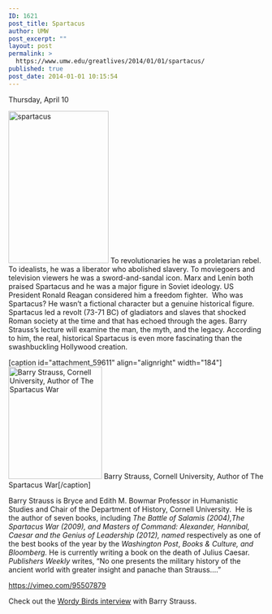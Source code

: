 ```yaml
---
ID: 1621
post_title: Spartacus
author: UMW
post_excerpt: ""
layout: post
permalink: >
  https://www.umw.edu/greatlives/2014/01/01/spartacus/
published: true
post_date: 2014-01-01 10:15:54
---
```

Thursday, April 10

<a href="http://umwwebmaster.wpengine.com/greatlives/wp-content/uploads/sites/8/2014/01/spartacus.png"><img class=" size-medium wp-image-59610 alignleft" src="http://umwwebmaster.wpengine.com/greatlives/wp-content/uploads/sites/8/2014/01/spartacus-197x300.png" alt="spartacus" width="197" height="300" /></a> To revolutionaries he was a proletarian rebel. To idealists, he was a liberator who abolished slavery. To moviegoers and television viewers he was a sword-and-sandal icon. Marx and Lenin both praised Spartacus and he was a major figure in Soviet ideology. US President Ronald Reagan considered him a freedom fighter.  Who was Spartacus? He wasn’t a fictional character but a genuine historical figure. Spartacus led a revolt (73-71 BC) of gladiators and slaves that shocked Roman society at the time and that has echoed through the ages. Barry Strauss’s lecture will examine the man, the myth, and the legacy. According to him, the real, historical Spartacus is even more fascinating than the swashbuckling Hollywood creation.

[caption id="attachment_59611" align="alignright" width="184"]<a href="http://umwwebmaster.wpengine.com/greatlives/wp-content/uploads/sites/8/2014/01/spartacus1.png"><img class="size-full wp-image-59611" src="http://umwwebmaster.wpengine.com/greatlives/wp-content/uploads/sites/8/2014/01/spartacus1.png" alt="Barry Strauss, Cornell University, Author of The Spartacus War" width="184" height="221" /></a> Barry Strauss, Cornell University, Author of The Spartacus War[/caption]

<i></i>

Barry Strauss is Bryce and Edith M. Bowmar Professor in Humanistic Studies and Chair of the Department of History, Cornell University.  He is the author of seven books, including <i>The Battle of Salamis (2004),The Spartacus War (2009), and Masters of Command: Alexander, Hannibal, Caesar and the Genius of Leadership (2012), named </i>respectively as one of the best books of the year by the <i>Washington Post</i>, <i>Books &amp; Culture, and Bloomberg.</i> He is currently writing a book on the death of Julius Caesar. <i>Publishers Weekly</i> writes, “No one presents the military history of the ancient world with greater insight and panache than Strauss….”

https://vimeo.com/95507879

Check out the <a title="The Spartacus War" href="http://wordybirds.org/2014/04/25/barry-strauss/">Wordy Birds interview</a> with Barry Strauss.